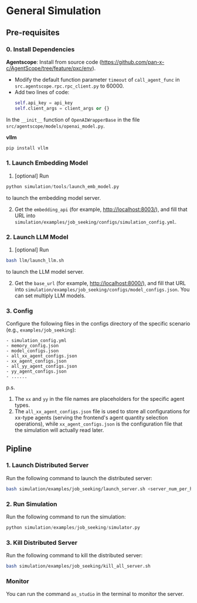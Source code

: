 # General Simulation
## Pre-requisites
### 0. Install Dependencies
**Agentscope**:
Install from source code (https://github.com/pan-x-c/AgentScope/tree/feature/pxc/env). 
    
- Modify the default function parameter `timeout` of `call_agent_func` in `src.agentscope.rpc.rpc_client.py` to 60000.
- Add two lines of code:
    ```python
    self.api_key = api_key
    self.client_args = client_args or {}
    ```
In the ``__init__`` function of `OpenAIWrapperBase` in the file `src/agentscope/models/openai_model.py`.


**vllm**
```bash
pip install vllm
```


### 1. Launch Embedding Model
1. [optional] Run 
```python
python simulation/tools/launch_emb_model.py
```
to launch the embedding model server.

2. Get the `embedding_api` (for example, [http://localhost:8003/](http://localhost:8003/)), and fill that URL into `simulation/examples/job_seeking/configs/simulation_config.yml`.

### 2. Launch LLM Model
1. [optional] Run 
```bash
bash llm/launch_llm.sh
```
to launch the LLM model server.

2. Get the `base_url` (for example, [http://localhost:8000/](http://localhost:8083/v1)), and fill that URL into `simulation/examples/job_seeking/configs/model_configs.json`. You can set multiply LLM models.

### 3. Config
Configure the following files in the configs directory of the specific scenario (e.g., `examples/job_seeking`):

    - simulation_config.yml
    - memory_config.json
    - model_configs.json
    - all_xx_agent_configs.json
    - xx_agent_configs.json
    - all_yy_agent_configs.json
    - yy_agent_configs.json
    - ......

p.s. 
1. The `xx` and `yy` in the file names are placeholders for the specific agent types.
2. The `all_xx_agent_configs.json` file is used to store all configurations for xx-type agents (serving the frontend's agent quantity selection operations), while `xx_agent_configs.json` is the configuration file that the simulation will actually read later.

## Pipline
### 1. Launch Distributed Server
Run the following command to launch the distributed server:
```bash
bash simulation/examples/job_seeking/launch_server.sh <server_num_per_host> <base_port>
```

### 2. Run Simulation
Run the following command to run the simulation:
```python
python simulation/examples/job_seeking/simulator.py
```

### 3. Kill Distributed Server
Run the following command to kill the distributed server:
```bash
bash simulation/examples/job_seeking/kill_all_server.sh
```


### Monitor
You can run the command `as_studio` in the terminal to monitor the server.